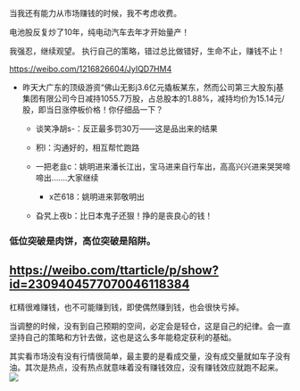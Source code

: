 当我还有能力从市场赚钱的时候，我不考虑收费。

电池股反复炒了10年，纯电动汽车去年才开始量产！

我强忍，继续观望。
执行自己的策略，错过总比做错好，生命不止，赚钱不止！ ​​​​

https://weibo.com/1216826604/JyIQD7HM4
- 昨天大广东的顶级游资“佛山无影j3.6亿元撬板某东，然而公司第三大股东j基集团有限公司今日减持1055.7万股，占总股本的1.88%，减持均价为15.14元/股，即当日涨停板价格！你仔细品一下？

  - 谈笑净胡s-：反正最多罚30万——这是品出来的结果

  - 积l：沟通好的，相互帮忙跑路

  - 一把老韭c：姚明进来潘长江出，宝马进来自行车出，高高兴兴进来哭哭啼啼出.......大家继续

    - x芒618：姚明进来郭敬明出

  - 旮旯上夜b：比日本鬼子还狠！挣的是丧良心的钱！

### 低位突破是肉饼，高位突破是陷阱。
https://weibo.com/ttarticle/p/show?id=2309404577070046118384
---

杠精很难赚钱，也不可能赚到钱，即使偶然赚到钱，也会很快亏掉。

当调整的时候，没有到自己预期的空间，必定会是轻仓，这是自己的纪律。会一直坚持自己的策略和方针去做，这也是这么多年能稳定获利的基础。 ​​​​

其实看市场没有没有行情很简单，最主要的是看成交量，没有成交量就如车子没有油。其次是热点，没有热点就意味着没有赚钱效应，没有赚钱效应就跑不起来。
<img src="https://wx1.sinaimg.cn/large/48874cecgy1gdvjitlqdxg21a50l6q3y.gif">
